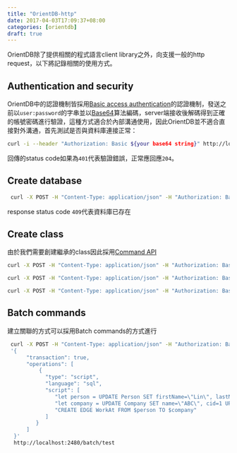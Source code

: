 ```yaml
---
title: "OrientDB-http"
date: 2017-04-03T17:09:37+08:00
categories: [orientdb]
draft: true
---
```

OrientDB除了提供相關的程式語言client library之外，向支援一般的http request，以下將記錄相關的使用方式。
<!--more-->
## Authentication and security
OrientDB中的認證機制皆採用[Basic access authentication](https://en.wikipedia.org/wiki/Basic_access_authentication)的認證機制，發送之前以`user:password`的字串並以[Base64](https://zh.wikipedia.org/wiki/Base64)算法編碼，server端接收後解碼得到正確的帳號密碼進行驗證，這種方式適合於內部溝通使用，因此OrientDB並不適合直接對外溝通，首先測試是否與資料庫連接正常：

```sh
curl -i --header "Authorization: Basic ${your base64 string}" http://localhost:2480/connect/test
```
回傳的status code如果為`401`代表驗證錯誤，正常應回應`204`。

## Create database
```sh
 curl -X POST -H "Content-Type: application/json" -H "Authorization: Basic ${your base64 string}" http://localhost:2480/database/test/plocal
```
response status code `409`代表資料庫已存在

## Create class
由於我們需要創建繼承的class因此採用[Command API](http://orientdb.com/docs/2.2.x/OrientDB-REST.html#command)
```sh
curl -X POST -H "Content-Type: application/json" -H "Authorization: Basic ${your base64 string}" -d '{"command": "create class Person extends V"}' http://localhost:2480/command/test/sql

curl -X POST -H "Content-Type: application/json" -H "Authorization: Basic ${your base64 string}" -d '{"command": "create class Company extends V"}' http://localhost:2480/command/test/sql

curl -X POST -H "Content-Type: application/json" -H "Authorization: Basic ${your base64 string}" -d '{"command": "create class WorkAt extends E"}' http://localhost:2480/command/test/sql
```

## Batch commands
建立關聯的方式可以採用Batch commands的方式進行
```sh
 curl -X POST -H "Content-Type: application/json" -H "Authorization: Basic ${your base64 string}" -d 
 '{
      "transaction": true,
      "operations": [
          {
            "type": "script",
            "language": "sql",
            "script": [
               "let person = UPDATE Person SET firstName=\"Lin\", lastName=\"Wolk\", uid=1 UPSERT RETURN AFTER @rid WHERE uid=1",
               "let company = UPDATE Company SET name=\"ABC\", cid=1 UPSERT  RETURN AFTER @rid WHERE cid=1",
               "CREATE EDGE WorkAt FROM $person TO $company"
            ]
         }
      ]
  }' 
  http://localhost:2480/batch/test

```